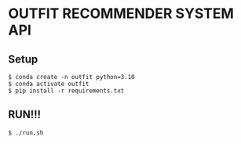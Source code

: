 # OUTFIT RECOMMENDER SYSTEM API

## Setup
```
$ conda create -n outfit python=3.10
$ conda activate outfit
$ pip install -r requirements.txt
```

## RUN!!!
```
$ ./run.sh
```
